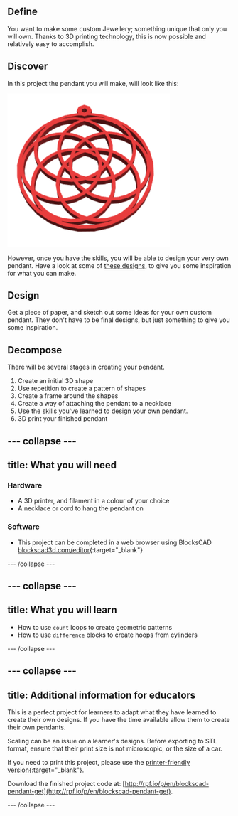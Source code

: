 ## Define

You want to make some custom Jewellery; something unique that only you will own. Thanks to 3D printing technology, this is now possible and relatively easy to accomplish.

## Discover

In this project the pendant you will make, will look like this:

![screenshot](images/pendant-finished.png) 

However, once you have the skills, you will be able to design your very own pendant. Have a look at some of [these designs](https://www.google.com/search?q=3d+printed+jewellery&tbm=isch&chips=q:3d+printed+jewellery,g_1:geometric:q-53194p1cU%3D&hl=en&ved=2ahUKEwjr3IGPgb_nAhVL1eAKHZVwBxYQ4lYoAXoECAEQFw&biw=1061&bih=1765), to give you some inspiration for what you can make.

## Design

Get a piece of paper, and sketch out some ideas for your own custom pendant. They don't have to be final designs, but just something to give you some inspiration.

## Decompose

There will be several stages in creating your pendant.
1. Create an initial 3D shape
2. Use repetition to create a pattern of shapes
3. Create a frame around the shapes
4. Create a way of attaching the pendant to a necklace
5. Use the skills you've learned to design your own pendant.
6. 3D print your finished pendant

--- collapse ---
---
title: What you will need
---

### Hardware

+ A 3D printer, and filament in a colour of your choice
+ A necklace or cord to hang the pendant on

### Software

+ This project can be completed in a web browser using BlocksCAD [blockscad3d.com/editor](https://www.blockscad3d.com/editor){:target="_blank"}

--- /collapse ---

--- collapse ---
---
title: What you will learn
---

+ How to use `count` loops to create geometric patterns
+ How to use `difference` blocks to create hoops from cylinders

--- /collapse ---

--- collapse ---
---
title: Additional information for educators
---

This is a perfect project for learners to adapt what they have learned to create their own designs. If you have the time available allow them to create their own pendants.

Scaling can be an issue on a learner's designs. Before exporting to STL format, ensure that their print size is not microscopic, or the size of a car.

If you need to print this project, please use the [printer-friendly version](https://projects.raspberrypi.org/en/projects/blockscad-pendant/print){:target="_blank"}.

Download the finished project code at:
[http://rpf.io/p/en/blockscad-pendant-get](http://rpf.io/p/en/blockscad-pendant-get).

--- /collapse ---
